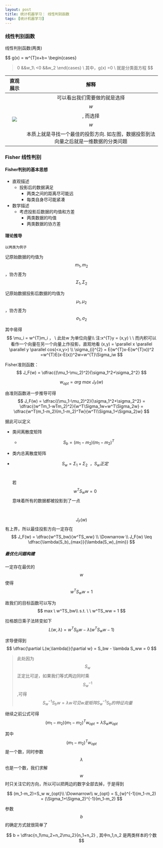 ```yaml
---
layout: post
title: 统计机器学习： 线性判别函数
tags: [统计机器学习]
---
```




### 线性判别函数

线性判别函数(两类)


$$
g(x) = w^{T}x+b=
\begin{cases}
 >0 &&w_1\\
 <0 &&w_2
\end{cases}
\\
其中，g(x) =0 \ 就是分类面方程
$$


|                   直观展示                   |                    解释                    |
| :--------------------------------------: | :--------------------------------------: |
| ![](http://ww4.sinaimg.cn/large/801b780ajw1f8s30lggioj20uo0jiq4c.jpg) | 可以看出我们需要做的就是选择$$w$$, 而选择$$w$$本质上就是寻找一个最佳的投影方向. 如左图，数据投影到法向量之后就是一维数据的分类问题 |



### Fisher 线性判别

#### Fisher判别的基本思想

- 直观描述
  - 投影后的数据满足
    - 两类之间的距离尽可能远
    - 每类自身尽可能紧凑
- 数学描述
  - 考虑投影后数据的均值和方差
    - 两类数据的均值
    - 两类数据的协方差

#### 理论推导

`以两类为例子`

记原始数据的均值为$$m_1,m_2$$，协方差为$$\Sigma_1,\Sigma_2$$ 

记原始数据投影后数据的均值为$$\mu_1,\mu_2$$，协方差为$$\sigma_1,\sigma_2$$



其中易得
$$
\mu_i = w^{T}m_i   ， \ 此处w 为单位向量\\
注:x^{T}y = (x,y) \ \  而内积可以看作一个向量在另一个向量上作投影，直观地看 (x,y) = \parallel x \parallel \parallel y \parallel cos(<x,y>)
\\
\sigma_{i}^{2} = E(w^{T}x-E(w^{T}x))^2 =w^{T}E(x-E(x))^2w=w^{T}\Sigma_iw
$$



Fisher准则函数：
$$
J_F(w) = \dfrac{(\mu_1-\mu_2)^2}{\sigma_1^2+\sigma_2^2}
$$

$$
w_{opt} = arg \ max  \ J_F(w)
$$



由准则函数进一步推导可得
$$
J_F(w) = \dfrac{(\mu_1-\mu_2)^2}{\sigma_1^2+\sigma_2^2} = \dfrac{(w^Tm_1-wTm_2)^2}{w^T\Sigma_1w+w^T\Sigma_2w} = \dfrac{w^T(m_1-m_2)(m_1-m_2)^Tw}{w^T(\Sigma_1+\Sigma_2)w}
$$


据此可以定义

- 类间离散度矩阵

  - $$
    S_b = (m_1-m_2)(m_1-m_2)^T
    $$

- 类内总离散度矩阵

- 
  $$
  S_w=\Sigma_1+\Sigma_2 \ \ ，S_w正定
  $$
  ​

  若$$w^TS_ww=0$$意味着所有的数据都被投影到了一点

  ​




$$J_F(w)$$有上界，所以最佳投影方向一定存在
$$
J_F(w) = \dfrac{w^TS_bw}{w^TS_ww}
\\
\Downarrow
\\
J_F(w) \leq \dfrac{\lambda(S_b)_{max}}{\lambda(S_w)_{min}}
$$



##### 最优化问题构建



一定存在最优的$$w$$使得
$$
w^TS_ww=1
$$


故我们的目标函数可以写为
$$
max \ w^TS_bw\\
s.t. \ \ w^TS_ww = 1
$$


拉格朗日乘子法转变如下
$$
L(w,\lambda) = w^TS_bw- \lambda(w^TS_ww-1)
$$


求导便得到
$$
\dfrac{\partial L(w,\lambda)}{\partial w} = S_bw - \lambda S_ww = 0
$$



> 此处因为$$S_w$$正定比可逆，如果我们等式两边同时乘$$S_{w}^{-1}$$,可得
> $$
> S_{w}^{-1}S_bw=\lambda w 　可见w是矩阵S_{w}^{-1}S_b的特征向量
> $$
>



继续之前公式可得
$$
(m_1-m_2)(m_1-m_2)^{T}w _{opt}= \lambda S_w w_{opt}
$$


其中$$(m_1-m_2)^Tw_{opt}$$是一个数，同时参数$$\lambda$$也是一个数，我们求解$$w$$时只关注它的方向，所以可以把两边的数字全部去掉，于是得到


$$
(m_1-m_2)=S_w w_{opt}\\
\Downarrow\\
w_{opt} = S_{w}^{-1}(m_1-m_2) = (\Sigma_1+\Sigma_2)^{-1}(m_1-m_2)
$$



参数$$b$$的确定方式就很简单了


$$
b = \dfrac{n_1\mu_2+n_2\mu_2}{n_1+n_2} , 其中n_1,n_2 是两类样本的个数
$$

